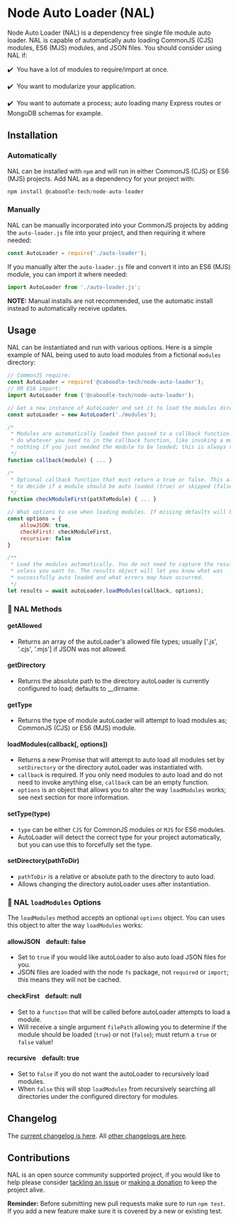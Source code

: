 # Node Auto Loader (NAL)
Node Auto Loader (NAL) is a dependency free single file module auto loader. NAL is capable of automatically auto loading CommonJS (CJS) modules, ES6 (MJS) modules, and JSON files. You should consider using NAL if:

:heavy_check_mark:&nbsp; You have a lot of modules to require/import at once.

:heavy_check_mark:&nbsp; You want to modularize your application.

:heavy_check_mark:&nbsp; You want to automate a process; auto loading many Express routes or MongoDB schemas for example.

## Installation

### Automatically
NAL can be installed with `npm` and will run in either CommonJS (CJS) or ES6 (MJS) projects. Add NAL as a dependency for your project with:

```javascript
npm install @caboodle-tech/node-auto-loader
```

### Manually
NAL can be manually incorporated into your CommonJS projects by adding the `auto-loader.js` file into your project, and then requiring it where needed:

```javascript
const AutoLoader = require('./auto-loader');
```

If you manually alter the `auto-loader.js` file and convert it into an ES6 (MJS) module, you can import it where needed:

```javascript
import AutoLoader from './auto-loader.js';
```

**NOTE:** Manual installs are not recommended, use the automatic install instead to automatically receive updates.

## Usage
NAL can be instantiated and run with various options. Here is a simple example of NAL being used to auto load modules from a fictional `modules` directory:

```javascript
// CommonJS require:
const AutoLoader = require('@caboodle-tech/node-auto-loader');
// OR ES6 import:
import AutoLoader from ('@caboodle-tech/node-auto-loader');

// Get a new instance of AutoLoader and set it to load the modules directory.
const autoLoader = new AutoLoader('./modules');

/*
 * Modules are automatically loaded then passed to a callback function. You can
 * do whatever you need to in the callback function, like invoking a module, or
 * nothing if you just needed the module to be loaded; this is always required!
 */
function callback(module) { ... }

/*
 * Optional callback function that must return a true or false. This allows you
 * to decide if a module should be auto loaded (true) or skipped (false).
 */
function checkModuleFirst(pathToModule) { ... }

// What options to use when loading modules. If missing defaults will be used.
const options = {
    allowJSON: true,
    checkFirst: checkModuleFirst,
    recursive: false
}

/**
 * Load the modules automatically. You do not need to capture the results
 * unless you want to. The results object will let you know what was
 * successfully auto loaded and what errors may have occurred.
 */
let results = await autoLoader.loadModules(callback, options);
```

### :bookmark: NAL Methods

#### **getAllowed**

- Returns an array of the autoLoader's allowed file types; usually ['.js', '.cjs', '.mjs'] if JSON was not allowed.

#### **getDirectory**

- Returns the absolute path to the directory autoLoader is currently configured to load; defaults to __dirname.

#### **getType**

- Returns the type of module autoLoader will attempt to load modules as; CommonJS (CJS) or ES6 (MJS) module.

#### **loadModules(callback[, options])**

- Returns a new Promise that will attempt to auto load all modules set by `setDirectory` or the directory autoLoader was instantiated with.
- `callback` is required. If you only need modules to auto load and do not need to invoke anything else, `callback` can be an empty function.
- `options` is an object that allows you to alter the way `loadModules` works; see next section for more information.

#### **setType(type)**

- `type` can be either `CJS` for CommonJS modules or `MJS` for ES6 modules.
- AutoLoader will detect the correct type for your project automatically, but you can use this to forcefully set the type.

#### **setDirectory(pathToDir)**

- `pathToDir` is a relative or absolute path to the directory to auto load.
- Allows changing the directory autoLoader uses after instantiation.

### :bookmark: NAL `loadModules` Options
The `loadModules` method accepts an optional `options` object. You can uses this object to alter the way `loadModules` works:

#### **allowJSON** &nbsp;&nbsp;&nbsp;default: false

- Set to `true` if you would like autoLoader to also auto load JSON files for you.
- JSON files are loaded with the node `fs` package, not `required` or `import`; this means they will not be cached.

#### **checkFirst** &nbsp;&nbsp;&nbsp;default: null

- Set to a `function` that will be called before autoLoader attempts to load a module.
- Will receive a single argument `filePath` allowing you to determine if the module should be loaded (`true`) or not (`false`); must return a `true` or `false` value!

#### **recursive** &nbsp;&nbsp;&nbsp;default: true

- Set to `false` if you do not want the autoLoader to recursively load modules.
- When `false` this will stop `loadModules` from recursively searching all directories under the configured directory for modules.

## Changelog

The [current changelog is here](./changelogs/v1.md). All [other changelogs are here](./changelogs).

## Contributions

NAL is an open source community supported project, if you would like to help please consider <a href="https://github.com/caboodle-tech/node-auto-loader/issues" target="_blank">tackling an issue</a> or <a href="https://ko-fi.com/caboodletech" target="_blank">making a donation</a> to keep the project alive.

**Reminder:** Before submitting new pull requests make sure to run `npm test`. If you add a new feature make sure it is covered by a new or existing test.